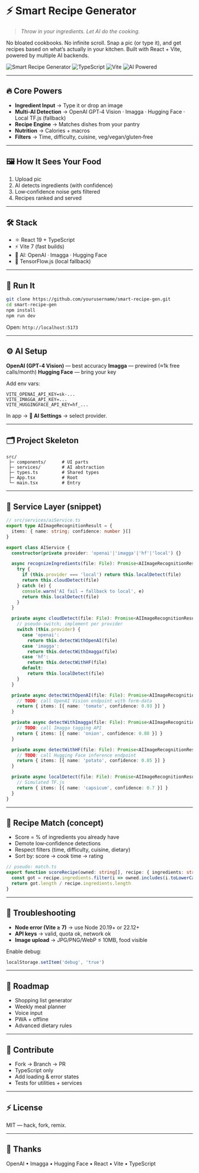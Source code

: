 # ⚡ Smart Recipe Generator

> *Throw in your ingredients. Let AI do the cooking.*

No bloated cookbooks. No infinite scroll. Snap a pic (or type it), and get recipes based on what’s actually in your kitchen. Built with React + Vite, powered by multiple AI backends.

![Smart Recipe Generator](https://img.shields.io/badge/React-19.1.1-blue)
![TypeScript](https://img.shields.io/badge/TypeScript-5.9.2-blue)
![Vite](https://img.shields.io/badge/Vite-7.1.2-purple)
![AI Powered](https://img.shields.io/badge/AI-Powered-green)

---

## 🔥 Core Powers

* **Ingredient Input** → Type it or drop an image
* **Multi‑AI Detection** → OpenAI GPT‑4 Vision · Imagga · Hugging Face · Local TF.js (fallback)
* **Recipe Engine** → Matches dishes from your pantry
* **Nutrition** → Calories + macros
* **Filters** → Time, difficulty, cuisine, veg/vegan/gluten‑free

---

## 🖼️ How It Sees Your Food

1. Upload pic
2. AI detects ingredients (with confidence)
3. Low‑confidence noise gets filtered
4. Recipes ranked and served

---

## 🛠️ Stack

* ⚛️ React 19 + TypeScript
* ⚡ Vite 7 (fast builds)
* 🤖 AI: OpenAI · Imagga · Hugging Face
* 🧩 TensorFlow\.js (local fallback)

---

## 🚀 Run It

```bash
git clone https://github.com/yourusername/smart-recipe-gen.git
cd smart-recipe-gen
npm install
npm run dev
```

Open: `http://localhost:5173`

---

## ⚙️ AI Setup

**OpenAI (GPT‑4 Vision)** — best accuracy
**Imagga** — prewired (≈1k free calls/month)
**Hugging Face** — bring your key

Add env vars:

```env
VITE_OPENAI_API_KEY=sk-...
VITE_IMAGGA_API_KEY=...
VITE_HUGGINGFACE_API_KEY=hf_...
```

In app → **🤖 AI Settings** → select provider.

---

## 🗂️ Project Skeleton

```
src/
 ├─ components/      # UI parts
 ├─ services/        # AI abstraction
 ├─ types.ts         # Shared types
 ├─ App.tsx          # Root
 └─ main.tsx         # Entry
```

---

## 🧠 Service Layer (snippet)

```ts
// src/services/aiService.ts
export type AIImageRecognitionResult = {
  items: { name: string; confidence: number }[]
}

export class AIService {
  constructor(private provider: 'openai'|'imagga'|'hf'|'local') {}

  async recognizeIngredients(file: File): Promise<AIImageRecognitionResult> {
    try {
      if (this.provider === 'local') return this.localDetect(file)
      return this.cloudDetect(file)
    } catch (e) {
      console.warn('AI fail → fallback to local', e)
      return this.localDetect(file)
    }
  }

  private async cloudDetect(file: File): Promise<AIImageRecognitionResult> {
    // pseudo‑switch; implement per provider
    switch (this.provider) {
      case 'openai':
        return this.detectWithOpenAI(file)
      case 'imagga':
        return this.detectWithImagga(file)
      case 'hf':
        return this.detectWithHF(file)
      default:
        return this.localDetect(file)
    }
  }

  private async detectWithOpenAI(file: File): Promise<AIImageRecognitionResult> {
    // TODO: call OpenAI Vision endpoint with form-data
    return { items: [{ name: 'tomato', confidence: 0.93 }] }
  }

  private async detectWithImagga(file: File): Promise<AIImageRecognitionResult> {
    // TODO: call Imagga tagging API
    return { items: [{ name: 'onion', confidence: 0.88 }] }
  }

  private async detectWithHF(file: File): Promise<AIImageRecognitionResult> {
    // TODO: call Hugging Face inference endpoint
    return { items: [{ name: 'potato', confidence: 0.85 }] }
  }

  private async localDetect(file: File): Promise<AIImageRecognitionResult> {
    // Simulated TF.js
    return { items: [{ name: 'capsicum', confidence: 0.7 }] }
  }
}
```

---

## 🧩 Recipe Match (concept)

* Score = % of ingredients you already have
* Demote low‑confidence detections
* Respect filters (time, difficulty, cuisine, dietary)
* Sort by: score → cook time → rating

```ts
// pseudo: match.ts
export function scoreRecipe(owned: string[], recipe: { ingredients: string[] }) {
  const got = recipe.ingredients.filter(i => owned.includes(i.toLowerCase()))
  return got.length / recipe.ingredients.length
}
```

---

## 🧪 Troubleshooting

* **Node error (Vite ≥ 7)** → use Node 20.19+ or 22.12+
* **API keys** → valid, quota ok, network ok
* **Image upload** → JPG/PNG/WebP ≤ 10MB, food visible

Enable debug:

```js
localStorage.setItem('debug', 'true')
```

---

## 🔮 Roadmap

* Shopping list generator
* Weekly meal planner
* Voice input
* PWA + offline
* Advanced dietary rules

---

## 🤝 Contribute

* Fork → Branch → PR
* TypeScript only
* Add loading & error states
* Tests for utilities + services

---

## ⚡ License

MIT — hack, fork, remix.

---

## 🙌 Thanks

OpenAI • Imagga • Hugging Face • React • Vite • TypeScript
